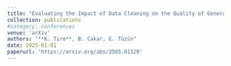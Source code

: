 ```yaml
---
title: "Evaluating the Impact of Data Cleaning on the Quality of Generated Pull Request Descriptions"
collection: publications
#category: conferences
venue: 'arXiv'
authors: "**K. Tire**, B. Cakar, E. Tüzün"
date: 2025-01-01
paperurl: 'https://arxiv.org/abs/2505.01120'
---
```


